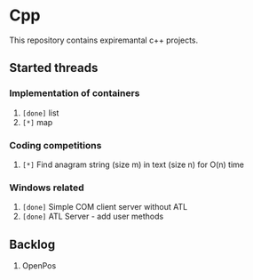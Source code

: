 # Cpp

This repository contains expiremantal c++ projects. 

## Started threads

### Implementation of containers

1. `[done]` list
2. `[*]` map

### Coding competitions

1. `[*]` Find anagram string (size m) in text (size n) for O(n) time

### Windows related

1. `[done]` Simple COM client server without ATL
2. `[done]` ATL Server - add user methods

## Backlog

1. OpenPos